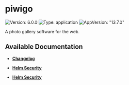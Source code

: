 # piwigo

![Version: 6.0.0](https://img.shields.io/badge/Version-6.0.0-informational?style=flat-square) ![Type: application](https://img.shields.io/badge/Type-application-informational?style=flat-square) ![AppVersion: "13.7.0"](https://img.shields.io/badge/AppVersion-"13.7.0"-informational?style=flat-square)

A photo gallery software for the web.

## Available Documentation

- [**Changelog**](CHANGELOG)

- [**Helm Security**](container-security)

- [**Helm Security**](helm-security)


